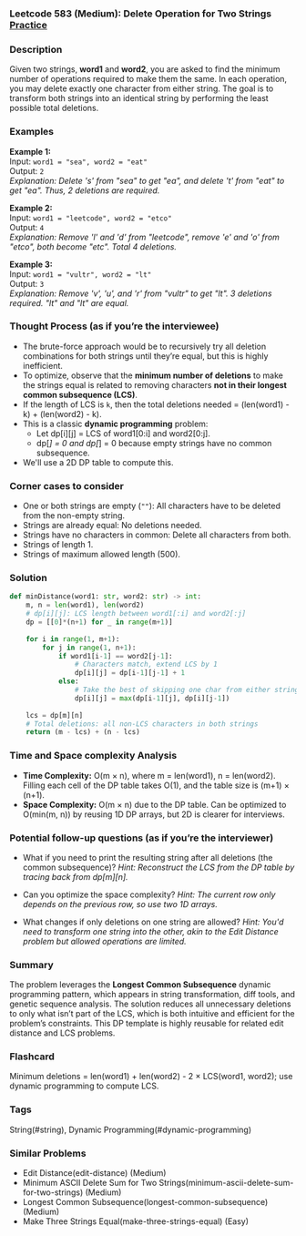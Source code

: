 ### Leetcode 583 (Medium): Delete Operation for Two Strings [Practice](https://leetcode.com/problems/delete-operation-for-two-strings)

### Description  
Given two strings, **word1** and **word2**, you are asked to find the minimum number of operations required to make them the same. In each operation, you may delete exactly one character from either string. The goal is to transform both strings into an identical string by performing the least possible total deletions.

### Examples  

**Example 1:**  
Input: `word1 = "sea", word2 = "eat"`  
Output: `2`  
*Explanation: Delete 's' from "sea" to get "ea", and delete 't' from "eat" to get "ea". Thus, 2 deletions are required.*

**Example 2:**  
Input: `word1 = "leetcode", word2 = "etco"`  
Output: `4`  
*Explanation: Remove 'l' and 'd' from "leetcode", remove 'e' and 'o' from "etco", both become "etc". Total 4 deletions.*

**Example 3:**  
Input: `word1 = "vultr", word2 = "lt"`  
Output: `3`  
*Explanation: Remove 'v', 'u', and 'r' from "vultr" to get "lt". 3 deletions required. "lt" and "lt" are equal.*

### Thought Process (as if you’re the interviewee)  
- The brute-force approach would be to recursively try all deletion combinations for both strings until they’re equal, but this is highly inefficient.
- To optimize, observe that the **minimum number of deletions** to make the strings equal is related to removing characters **not in their longest common subsequence (LCS)**.
- If the length of LCS is `k`, then the total deletions needed = (len(word1) - k) + (len(word2) - k).
- This is a classic **dynamic programming** problem:
  - Let dp[i][j] = LCS of word1[0:i] and word2[0:j].
  - dp[*] = 0 and dp[*] = 0 because empty strings have no common subsequence.
- We'll use a 2D DP table to compute this.

### Corner cases to consider  
- One or both strings are empty (`""`): All characters have to be deleted from the non-empty string.
- Strings are already equal: No deletions needed.
- Strings have no characters in common: Delete all characters from both.
- Strings of length 1.
- Strings of maximum allowed length (500).

### Solution

```python
def minDistance(word1: str, word2: str) -> int:
    m, n = len(word1), len(word2)
    # dp[i][j]: LCS length between word1[:i] and word2[:j]
    dp = [[0]*(n+1) for _ in range(m+1)]
    
    for i in range(1, m+1):
        for j in range(1, n+1):
            if word1[i-1] == word2[j-1]:
                # Characters match, extend LCS by 1
                dp[i][j] = dp[i-1][j-1] + 1
            else:
                # Take the best of skipping one char from either string
                dp[i][j] = max(dp[i-1][j], dp[i][j-1])
    
    lcs = dp[m][n]
    # Total deletions: all non-LCS characters in both strings
    return (m - lcs) + (n - lcs)
```

### Time and Space complexity Analysis  

- **Time Complexity:** O(m × n), where m = len(word1), n = len(word2). Filling each cell of the DP table takes O(1), and the table size is (m+1) × (n+1).
- **Space Complexity:** O(m × n) due to the DP table. Can be optimized to O(min(m, n)) by reusing 1D DP arrays, but 2D is clearer for interviews.

### Potential follow-up questions (as if you’re the interviewer)  

- What if you need to print the resulting string after all deletions (the common subsequence)?
  *Hint: Reconstruct the LCS from the DP table by tracing back from dp[m][n].*

- Can you optimize the space complexity?
  *Hint: The current row only depends on the previous row, so use two 1D arrays.*

- What changes if only deletions on one string are allowed?
  *Hint: You'd need to transform one string into the other, akin to the Edit Distance problem but allowed operations are limited.*

### Summary
The problem leverages the **Longest Common Subsequence** dynamic programming pattern, which appears in string transformation, diff tools, and genetic sequence analysis. The solution reduces all unnecessary deletions to only what isn’t part of the LCS, which is both intuitive and efficient for the problem’s constraints. This DP template is highly reusable for related edit distance and LCS problems.


### Flashcard
Minimum deletions = len(word1) + len(word2) - 2 × LCS(word1, word2); use dynamic programming to compute LCS.

### Tags
String(#string), Dynamic Programming(#dynamic-programming)

### Similar Problems
- Edit Distance(edit-distance) (Medium)
- Minimum ASCII Delete Sum for Two Strings(minimum-ascii-delete-sum-for-two-strings) (Medium)
- Longest Common Subsequence(longest-common-subsequence) (Medium)
- Make Three Strings Equal(make-three-strings-equal) (Easy)
